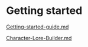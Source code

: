 # Getting started

[Getting-started-guide.md](Getting-started-guide.md)

[Character-Lore-Builder.md](Character-Lore-Builder.md)

